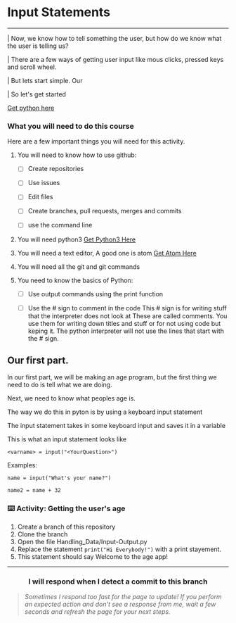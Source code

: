 # Input Statements

---

| Now, we know how to tell something the user, but how do we know what the user is telling us?

| There are a few ways of getting user input like mous clicks, pressed keys and scroll wheel.

| But lets start simple. Our 

| So let's get started

[Get python here](https://python.org)

### What you will need to do this course

Here are a few important things you will need for this activity.

1. You will need to know how to use github:

    - [ ] Create repositories
  
    - [ ] Use issues
  
    - [ ] Edit files
  
    - [ ] Create branches, pull requests, merges and commits
  
    - [ ] use the command line

2. You will need python3 [Get Python3 Here](https://python.org)

3. You will need a text editor, A good one is atom [Get Atom Here](https://www.atom.io)

3. You will need all the git and git commands

4. You need to know the basics of Python:
   - [ ] Use output commands using the print function
   - [ ] Use the # sign to comment in the code
         This # sign is for writing stuff that the interpreter does not look at
         These are called comments. You use them for writing down titles and stuff or for not using code but keping it.
         The python interpreter will not use the lines that start with the # sign.


## Our first part.

In our first part, we will be making an age program, but the first thing we need to do is tell what we are doing.

Next, we need to know what peoples age is.

The way we do this in pyton is by using a keyboard input statement

The input statement takes in some keyboard input and saves it in a variable

This is what an input statement looks like

`<varname> = input("<YourQuestion>")`

Examples:

 `name = input("What's your name?")`
 
 `name2 = name + 32`


### :keyboard: Activity: Getting the user's age

1. Create a branch of this repository
2. Clone the branch
3. Open the file Handling_Data/Input-Output.py
4. Replace the statement  `print("Hi Everybody!")` with a print stayement.
5. This statement should say Welcome to the age app!

<hr>
<h3 align="center">I will respond when I detect a commit to this branch</h3>

> _Sometimes I respond too fast for the page to update! If you perform an expected action and don't see a response from me, wait a few seconds and refresh the page for your next steps._
